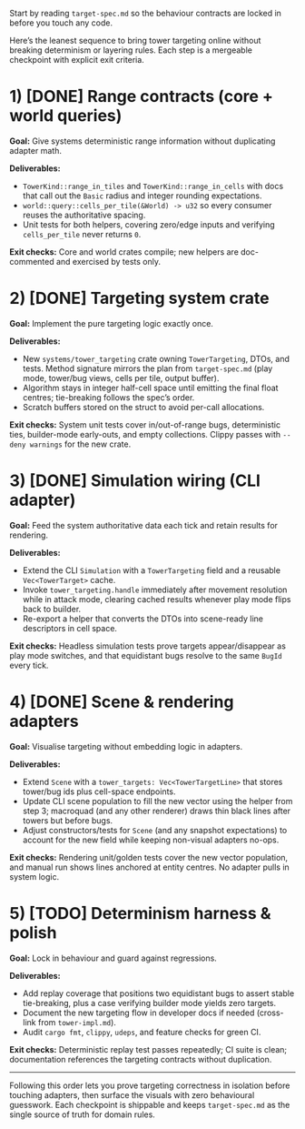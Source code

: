 Start by reading `target-spec.md` so the behaviour contracts are locked in before you touch any code.

Here’s the leanest sequence to bring tower targeting online without breaking determinism or layering rules. Each step is a mergeable checkpoint with explicit exit criteria.

# 1) [DONE] Range contracts (core + world queries)

**Goal:** Give systems deterministic range information without duplicating adapter math.

**Deliverables:**

* `TowerKind::range_in_tiles` and `TowerKind::range_in_cells` with docs that call out the `Basic` radius and integer rounding expectations.
* `world::query::cells_per_tile(&World) -> u32` so every consumer reuses the authoritative spacing.
* Unit tests for both helpers, covering zero/edge inputs and verifying `cells_per_tile` never returns `0`.

**Exit checks:** Core and world crates compile; new helpers are doc-commented and exercised by tests only.

# 2) [DONE] Targeting system crate

**Goal:** Implement the pure targeting logic exactly once.

**Deliverables:**

* New `systems/tower_targeting` crate owning `TowerTargeting`, DTOs, and tests. Method signature mirrors the plan from `target-spec.md` (play mode, tower/bug views, cells per tile, output buffer).
* Algorithm stays in integer half-cell space until emitting the final float centres; tie-breaking follows the spec’s order.
* Scratch buffers stored on the struct to avoid per-call allocations.

**Exit checks:** System unit tests cover in/out-of-range bugs, deterministic ties, builder-mode early-outs, and empty collections. Clippy passes with `--deny warnings` for the new crate.

# 3) [DONE] Simulation wiring (CLI adapter)

**Goal:** Feed the system authoritative data each tick and retain results for rendering.

**Deliverables:**

* Extend the CLI `Simulation` with a `TowerTargeting` field and a reusable `Vec<TowerTarget>` cache.
* Invoke `tower_targeting.handle` immediately after movement resolution while in attack mode, clearing cached results whenever play mode flips back to builder.
* Re-export a helper that converts the DTOs into scene-ready line descriptors in cell space.

**Exit checks:** Headless simulation tests prove targets appear/disappear as play mode switches, and that equidistant bugs resolve to the same `BugId` every tick.

# 4) [DONE] Scene & rendering adapters

**Goal:** Visualise targeting without embedding logic in adapters.

**Deliverables:**

* Extend `Scene` with a `tower_targets: Vec<TowerTargetLine>` that stores tower/bug ids plus cell-space endpoints.
* Update CLI scene population to fill the new vector using the helper from step 3; macroquad (and any other renderer) draws thin black lines after towers but before bugs.
* Adjust constructors/tests for `Scene` (and any snapshot expectations) to account for the new field while keeping non-visual adapters no-ops.

**Exit checks:** Rendering unit/golden tests cover the new vector population, and manual run shows lines anchored at entity centres. No adapter pulls in system logic.

# 5) [TODO] Determinism harness & polish

**Goal:** Lock in behaviour and guard against regressions.

**Deliverables:**

* Add replay coverage that positions two equidistant bugs to assert stable tie-breaking, plus a case verifying builder mode yields zero targets.
* Document the new targeting flow in developer docs if needed (cross-link from `tower-impl.md`).
* Audit `cargo fmt`, `clippy`, `udeps`, and feature checks for green CI.

**Exit checks:** Deterministic replay test passes repeatedly; CI suite is clean; documentation references the targeting contracts without duplication.

---

Following this order lets you prove targeting correctness in isolation before touching adapters, then surface the visuals with zero behavioural guesswork. Each checkpoint is shippable and keeps `target-spec.md` as the single source of truth for domain rules.

